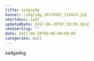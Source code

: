 ```yaml
---
title: sadgasdg
banner: /img/img_20170507_213429.jpg
shortdesc: sadf
updatedDate: 2017-06-28T07:30:05.365Z
cmsUserSlug: ""
date: 2017-06-28T00:00:00+08:00
categories: null
---
```


sadgadsg